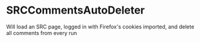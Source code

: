 # SRCCommentsAutoDeleter
Will load an SRC page, logged in with Firefox's cookies imported, and delete all comments from every run
